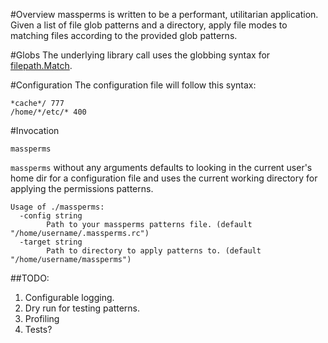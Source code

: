 #Overview
massperms is written to be a performant, utilitarian application. Given a list of file glob patterns and a directory, apply file modes to matching files according to the provided glob patterns.

#Globs
The underlying library call uses the globbing syntax for [filepath.Match](https://golang.org/pkg/path/filepath/#Match).

#Configuration
The configuration file will follow this syntax:

```
*cache*/ 777
/home/*/etc/* 400
```

#Invocation
```
massperms
```
`massperms` without any arguments defaults to looking in the current user's home dir for a configuration file and uses the current working directory for applying the permissions patterns.

```
Usage of ./massperms:
  -config string
        Path to your massperms patterns file. (default "/home/username/.massperms.rc")
  -target string
        Path to directory to apply patterns to. (default "/home/username/massperms")
```

##TODO:

1. Configurable logging.
2. Dry run for testing patterns.
3. Profiling
4. Tests?

